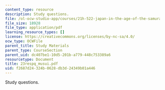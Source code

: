 ```yaml
---
content_type: resource
description: Study questions.
file: /ol-ocw-studio-app/courses/21h-522-japan-in-the-age-of-the-samurai-history-and-film-fall-2006/f2687d24324b0628db3d24349b01a446_23respq_musui.pdf
file_size: 18928
file_type: application/pdf
learning_resource_types: []
license: https://creativecommons.org/licenses/by-nc-sa/4.0/
ocw_type: OCWFile
parent_title: Study Materials
parent_type: CourseSection
parent_uid: dc407be1-10d5-201b-a779-448c753389a6
resourcetype: Document
title: 23respq_musui.pdf
uid: f2687d24-324b-0628-db3d-24349b01a446
---
```

Study questions.